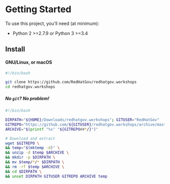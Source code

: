 # Getting Started

To use this project, you'll need (at minimum):

- Python 2 >=2.7.9 or Python 3 >=3.4

## Install

#### GNU/Linux, or macOS

```sh
#!/bin/bash

git clone https://github.com/RedHatGov/redhatgov.workshops
cd redhatgov.workshops
```

##### No `git`? No problem!

```sh
#!/bin/bash

DIRPATH="${HOME}/Downloads/redhatgov.workshops"; GITUSER="RedHatGov"
GITREPO="https://github.com/${GITUSER}/redhatgov.workshops/archive/master.zip"
ARCHIVE="$(printf "%s" "${GITREPO##*/}")"

# Download and extract
wget $GITREPO \
&& temp="$(mktemp -d)" \
&& unzip -d $temp $ARCHIVE \
&& mkdir -p $DIRPATH \
&& mv $temp/*/* $DIRPATH \
&& rm -rf $temp $ARCHIVE \
&& cd $DIRPATH \
&& unset DIRPATH GITUSER GITREPO ARCHIVE temp
```
